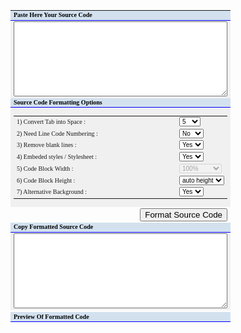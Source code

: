 <style type="text/css">
#CICodeFormatterTable td select{font-size:10px;font-weight:normal}
#CICodeFormatterTable td{font-size:10px;font-weight:normal}
#CICodeFormatter.pre{padding:0px;margin:0px;font-weight:normal;overflow:auto}
</style>
<table id="CICodeFormatterTable" cellspacing="2" cellpadding="4" border="0" style="font-size:11px;font-family:verdana;width:99%;">
<tbody>
<tr>
<td style="background:#D3E1EF;color:black;font-family:verdana;font-weight:bolder;border-bottom:1px solid blue;">Paste Here Your Source Code</td>
</tr>
<tr>
<td style="background:#f0f0f0;">
<textarea id="txtSourceCode" style="width:100%;;height:120px;font-family:arial;font-size:10px;"></textarea>
</td>
</tr>
<tr>
<td style="background:#D3E1EF;color:black;font-family:verdana;font-weight:bolder;border-bottom:1px solid blue;">Source Code Formatting Options</td>
</tr>
<tr>
<td style="background:#f0f0f0;color:black;font-family:verdana;font-weight:bolder;border-bottom:0px solid blue;">
<table width="100%" cellspacing="1" cellpadding="2" style="font-size:11px;font-family:verdana;background:white">
<tbody>
<tr>
<td width="250" style="background:#f0f0f0"> 1) Convert Tab into Space : </td>
<td style="background:#f0f0f0">
<select id="cbTabSize">
<option value="1" />1 
<option value="2" />2 
<option value="3" />3 
<option value="4" />4 
<option value="5" selected />5 
<option value="6" />6 
<option value="7" />7 
<option value="8" />8 
<option value="9" />9 
<option value="10" />10
</select>
</td>
</tr>
<tr>
<td style="background:#f0f0f0"> 2) Need Line Code Numbering : </td>
<td style="background:#f0f0f0">
<select id="cbLineNumbering">
<option value="true" />Yes 
<option value="false" selected />No
</select>
</td>
</tr>
<tr>
<td style="background:#f0f0f0"> 3) Remove blank lines : </td>
<td style="background:#f0f0f0">
<select id="cbRemoveBlankLines">
<option value="true" selected />Yes 
<option value="false" />No
</select>
</td>
</tr>
<tr>
<td style="background:#f0f0f0"> 4) Embeded styles / Stylesheet : </td>
<td style="background:#f0f0f0">
<select id="cbEmbededStylesheet">
<option value="true" selected />Yes 
<option value="false" />No
</select>
</td>
</tr>
<tr>
<td width="250" style="background:#f0f0f0"> 5) Code Block Width : </td>
<td style="background:#f0f0f0">
<select id="cbCodeDivWidth" disabled="">
<option value="auto" />auto width 
<option value="99%" selected />100% 
<option value="100px" />100px 
<option value="150px" />150px 
<option value="200px" />200px 
<option value="250px" />250px 
<option value="300px" />300px 
<option value="350px" />350px 
<option value="400px" />400px 
<option value="450px" />450px 
<option value="500px" />500px 
<option value="550px" />550px 
<option value="600px" />600px 
<option value="650px" />650px 
<option value="700px" />700px 
<option value="750px" />750px 
<option value="800px" />800px 
<option value="850px" />850px 
<option value="900px" />900px 
<option value="950px" />950px 
<option value="1000px" />1000px 
</select>
</td>
</tr>
<tr>
<td width="250" style="background:#f0f0f0"> 6) Code Block Height : </td>
<td style="background:#f0f0f0">
<select id="cbCodeDivHeight">
<option value="auto" selected />auto height 
<option value="100%" />100% 
<option value="100px" />100px 
<option value="150px" />150px 
<option value="200px" />200px 
<option value="250px" />250px 
<option value="300px" />300px 
<option value="350px" />350px 
<option value="400px" />400px 
<option value="450px" />450px 
<option value="500px" />500px 
<option value="550px" />550px 
<option value="600px" />600px 
<option value="650px" />650px 
<option value="700px" />700px 
<option value="750px" />750px 
<option value="800px" />800px 
<option value="850px" />850px 
<option value="900px" />900px 
<option value="950px" />950px 
<option value="1000px" />1000px 
</select>
</td>
</tr>
<tr>
<td width="250" style="background:#f0f0f0"> 7) Alternative Background : </td>
<td style="background:#f0f0f0">
<select id="cbAlternativeBackground">
<option value="true" selected />Yes 
<option value="false" />No
</select>
</td>
</tr>
</tbody>
</table>
</td>
</tr>
<tr>
<td align="right">
<input type="button" onclick="showFormattedCode()" value="Format Source Code" />
</td>
</tr>
<tr>
<td style="background:#D3E1EF;color:black;font-family:verdana;font-weight:bolder;border-bottom:1px solid blue;">Copy Formatted Source Code</td>
</tr>
<tr>
<td style="background:#f0f0f0;">
<textarea id="txtSourceCodeFormat" style="width:100%;;height:120px;font-family:arial;font-size:10px;"></textarea>
</td>
</tr>
<tr>
<td align="right">   </td>
</tr>
<tr>
<td style="background:#D3E1EF;color:black;font-family:verdana;font-weight:bolder;border-bottom:1px solid blue;">Preview Of Formatted Code</td>
</tr>
</tbody>
</table>
<div id="divSourceCodeOutPut" style="padding:0px;width:99%;height:100%"> </div>
<script type="text/javascript" language="javascript">
/********************************************************************************************************
* Date : 31/5/2009
* Development : http://hownowblog.blogspot.com
* Author : Ovee
********************************************************************************************************/
var sourceCodeTextareaObj = "";
var sourceCodeFormattedTextareaObj = "";
var sourceCodeOutputDivObj = "";
var tabSize = "5";
var language="";
var lineNumbering = true;
var removeBlankLines = true;
var embededStylesheet = true;
var tag=true;
var blockWidth="100%";
var blockHeight="auto";
var alternativeBackground = true;
function CICodeFormatter(sourceCodeTextareaObj,sourceCodeFormattedTextareaObj,sourceCodeOutputDivObj){
this.sourceCodeTextareaObj = document.getElementById(sourceCodeTextareaObj);
this.sourceCodeFormattedTextareaObj = document.getElementById(sourceCodeFormattedTextareaObj);
this.sourceCodeOutputDivObj=document.getElementById(sourceCodeOutputDivObj);
}
CICodeFormatter.prototype.formatSourceCode=function(lang,tag,tabSize,lineNumbering,removeBlankLines,embededStylesheet,blockWidth,blockHeight,alternativeBackground){
this.language = lang;
this.tag = tag;
this.tabSize = tabSize;
this.lineNumbering = lineNumbering;
this.removeBlankLines = removeBlankLines;
this.embededStylesheet = embededStylesheet;
this.blockWidth = blockWidth;
this.blockHeight = blockHeight;
this.alternativeBackground = alternativeBackground;
switch(language){
case "PHP":
break;
default:
this.formatAnyCode();
break;
}
}
CICodeFormatter.prototype.getSourceCode = function(){
var sc = this.sourceCodeTextareaObj.value;
sc = this.escapeEntities(sc);
return sc;
}
CICodeFormatter.prototype.escapeEntities = function(str){
var sc = str;
var space = "";
for(var i=0;i<this.tabSize;i++){
if(this.tag=="true")
space+="&nbsp;";
else
space+=" ";
}
sc = sc.replace(/ /g," ");
sc = sc.replace(/&/g,"&amp;");
sc = sc.replace(/</g,"&lt;");
sc = sc.replace(/>/g,"&gt;");
sc = sc.replace(/\t/g,space);
return sc;
}
CICodeFormatter.prototype.trim=function(str){
return str.replace(/^\s+|\s+$/g,"");
}
CICodeFormatter.prototype.rightTrim=function(str){
return str.replace(/^\s+$/,"");
}
CICodeFormatter.prototype.formatAnyCode = function(){
var sourceCode = this.getSourceCode();
var fc="";
var counter=0;
var lines = sourceCode.split('\n');
var bg = "#f0f0f0";
var mxChars = "0";
var lineNumber = "";
var tmp="";
var lineStyle = "";
var codeStyle = "";
var parentStyle = "";
var styleSheet = "";
for(var i=0;i<lines.length;i++){
bg = (counter % 2 == 0 )?"#f0f0f0":"#ffffff";
tmp = (this.removeBlankLines=="true")?lines[i].replace(/&nbsp;/g,"").replace(/ /g,""):lines[i];
if(this.trim(tmp)!="" || this.removeBlankLines=="false"){
counter++;
if(this.embededStylesheet == "true"){
lineStyle = 'style="width:30px;color:gray;"';
//codeStyle = 'style="white-space : nowrap;width:auto;background:'+bg+';"';
}
if(this.lineNumbering == "true") lineNumber='<span '+lineStyle+'>'+(counter)+' :&nbsp;&nbsp;</span>';
if(this.tag=="true"){
fc+= '<div class="CICodeLine'+(counter % 2)+'" '+codeStyle+'>'+lineNumber+''+lines[i]+"</div>";
}else{
if(this.lineNumbering == "true"){
var space ="";
fc+=(counter)+': '+lines[i]+' \n';
}else{
fc+=" "+lines[i]+" \n";
}
}
}
}
//genratting formatted source code..
if(this.embededStylesheet == "true"){
//parentStyle='style="font-family:arial;font-size:12px;border:1px dashed #CCCCCC;width:'+this.blockWidth+';height:'+this.blockHeight+';overflow:auto;background:#f0f0f0;"';
parentStyle='style="font-family:arial;font-size:12px;border:1px dashed #CCCCCC;width:'+this.blockWidth+';height:'+this.blockHeight+';overflow:auto;background:#f0f0f0;'+((this.tag=="false" && this.alternativeBackground=="true")?";background-image:URL(http://2.bp.blogspot.com/_z5ltvMQPaa8/SjJXr_U2YBI/AAAAAAAAAAM/46OqEP32CJ8/s320/codebg.gif);":"")+'padding:0px;color:#000000;text-align:left;line-height:20px;"';
}else{
styleSheet = this.getStyleSheet();
}
if(this.tag=="true"){
fc = '<b style="font-family:verdana;font-size:10px;">CODE:</b><br><div style="white-space : nowrap;"><div class="CICodeFormatter" '+parentStyle+'>'+fc+'</div></div>';
}else{
//fc = '<div style="font-family:verdana;font-size:10px;font-weight:bolder;text-align:left;width:100%;">CODE:</div><pre class="CICodeFormatter" '+parentStyle+'><code>'+fc+'</code></pre>';
fc = '<pre '+((this.embededStylesheet == "false")?"class=\"CICodeFormatter\"":"")+' '+parentStyle+'><code '+((this.embededStylesheet == "false")?"class=\"CICodeFormatter\"":"style=\"color:#000000;word-wrap:normal;\"")+'>'+fc+'</code></pre>';
//fc = '<pre '+((this.embededStylesheet == "false")?"class=\"CICodeFormatter\"":"")+' '+parentStyle+'>'+fc+'</pre>';
}
this.sourceCodeFormattedTextareaObj.value=styleSheet+fc;
this.sourceCodeOutputDivObj.innerHTML = styleSheet+fc;
}
CICodeFormatter.prototype.getStyleSheet = function(){
var style = "";
style = "<style type=\"text/css\">\n";
style +="pre.CICodeFormatter{\n\tfont-family:arial;\n\tfont-size:12px;\n\tborder:1px dashed #CCCCCC;\n\twidth:"+this.blockWidth+";\n\theight:"+this.blockHeight+";\n\toverflow:auto;\n\tbackground:#f0f0f0;\n\tline-height:20px;\n\t"+((this.tag=="false" && this.alternativeBackground=="true")?"background-image:URL(http://2.bp.blogspot.com/_z5ltvMQPaa8/SjJXr_U2YBI/AAAAAAAAAAM/46OqEP32CJ8/s320/codebg.gif);":"")+"\n\tpadding:0px;\n\tcolor:#000000;\n\ttext-align:left;\n}\n";
style +="pre.CICodeFormatter code{\n\tcolor:#000000;\n\tword-wrap:normal;\n}\n";
if(this.tag=="true"){
style +="div.CICodeFormatter span{\n\twidth:30px;\n\tcolor:gray;\n}\n";
style +="div.CICodeFormatter div.CICodeLine1,div.CICodeLine0{\n\twidth:150em;\n\theight:20px;\n\tbackground:#f0f0f0;\n\twhite-space : nowrap;\n}\n";
style +="div.CICodeFormatter div.CICodeLine0{\n\tbackground:#ffffff;\n}\n";
}
style +="</style>\n";
return style;
}
</script>
<script language="Javascript">
var cf = new CICodeFormatter("txtSourceCode","txtSourceCodeFormat","divSourceCodeOutPut");
/*function showFormattedCode(){
cf.formatSourceCode('',
document.getElementById('cbDiv').value,
document.getElementById('cbTabSize').value,
document.getElementById('cbLineNumbering').value,
document.getElementById('cbRemoveBlankLines').value,
document.getElementById('cbEmbededStylesheet').value,
document.getElementById('cbCodeDivWidth').value,
document.getElementById('cbCodeDivHeight').value);
}*/
function showFormattedCode(){
cf.formatSourceCode('',
"false",
document.getElementById('cbTabSize').value,
document.getElementById('cbLineNumbering').value,
document.getElementById('cbRemoveBlankLines').value,
document.getElementById('cbEmbededStylesheet').value,
document.getElementById('cbCodeDivWidth').value,
document.getElementById('cbCodeDivHeight').value,
document.getElementById('cbAlternativeBackground').value);
}
</script>
